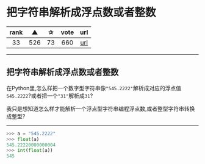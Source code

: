 # 把字符串解析成浮点数或者整数

| rank | ▲ | ✰ | vote | url |
|:-:|:-:|:-:|:-:|:-:|
|  33  |  526 | 73 | 660 | [url](http://stackoverflow.com/questions/379906/parse-string-to-float-or-int) |

***

## 把字符串解析成浮点数或者整数

在Python里,怎么样把一个数字型字符串像`"545.2222"`解析成对应的浮点值`545.2222`?或者把一个`"31"`解析成`31`?

我只是想知道怎么样才能解析一个浮点型字符串编程浮点数,或者整型字符串转换成整型?

***

```python
>>> a = "545.2222"
>>> float(a)
545.22220000000004
>>> int(float(a))
545
```